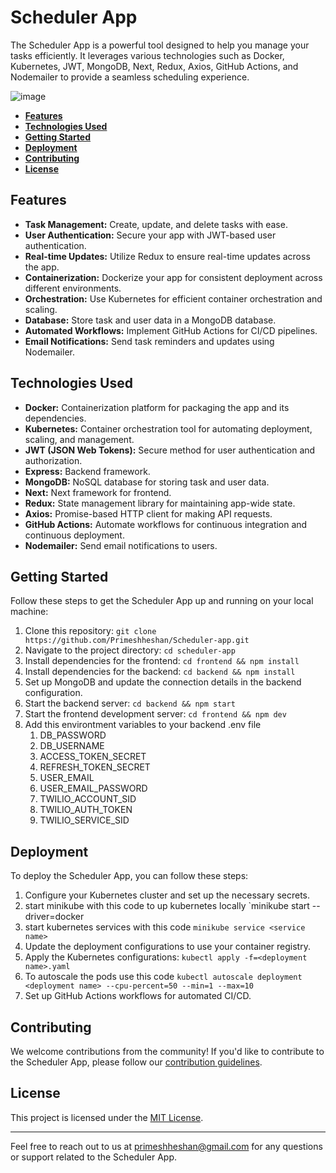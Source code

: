 # Scheduler App

The Scheduler App is a powerful tool designed to help you manage your tasks efficiently. It leverages various technologies such as Docker, Kubernetes, JWT, MongoDB, Next, Redux, Axios, GitHub Actions, and Nodemailer to provide a seamless scheduling experience.

![image](https://github.com/Primeshheshan/Scheduler-app/assets/60648856/84a73ade-aa80-4864-8d6c-5ec469ac7dd6)

- **[Features](#features)**
- **[Technologies Used](#technologies-used)**
- **[Getting Started](#getting-started)**
- **[Deployment](#deployment)**
- **[Contributing](#contributing)**
- **[License](#license)**


## Features

- **Task Management:** Create, update, and delete tasks with ease.
- **User Authentication:** Secure your app with JWT-based user authentication.
- **Real-time Updates:** Utilize Redux to ensure real-time updates across the app.
- **Containerization:** Dockerize your app for consistent deployment across different environments.
- **Orchestration:** Use Kubernetes for efficient container orchestration and scaling.
- **Database:** Store task and user data in a MongoDB database.
- **Automated Workflows:** Implement GitHub Actions for CI/CD pipelines.
- **Email Notifications:** Send task reminders and updates using Nodemailer.

## Technologies Used

- **Docker:** Containerization platform for packaging the app and its dependencies.
- **Kubernetes:** Container orchestration tool for automating deployment, scaling, and management.
- **JWT (JSON Web Tokens):** Secure method for user authentication and authorization.
- **Express:** Backend framework.
- **MongoDB:** NoSQL database for storing task and user data.
- **Next:** Next framework for frontend.
- **Redux:** State management library for maintaining app-wide state.
- **Axios:** Promise-based HTTP client for making API requests.
- **GitHub Actions:** Automate workflows for continuous integration and continuous deployment.
- **Nodemailer:** Send email notifications to users.

## Getting Started

Follow these steps to get the Scheduler App up and running on your local machine:

1. Clone this repository: `git clone https://github.com/Primeshheshan/Scheduler-app.git`
2. Navigate to the project directory: `cd scheduler-app`
3. Install dependencies for the frontend: `cd frontend && npm install`
4. Install dependencies for the backend: `cd backend && npm install`
5. Set up MongoDB and update the connection details in the backend configuration.
6. Start the backend server: `cd backend && npm start`
7. Start the frontend development server: `cd frontend && npm dev`
8. Add this environtment variables to your backend .env file
      1. DB_PASSWORD
      2. DB_USERNAME
      3. ACCESS_TOKEN_SECRET
      4. REFRESH_TOKEN_SECRET
      5. USER_EMAIL
      6. USER_EMAIL_PASSWORD
      7. TWILIO_ACCOUNT_SID
      8. TWILIO_AUTH_TOKEN
      9. TWILIO_SERVICE_SID

## Deployment

To deploy the Scheduler App, you can follow these steps:

1. Configure your Kubernetes cluster and set up the necessary secrets.
2. start minikube with this code to up kubernetes locally `minikube start --driver=docker
3. start kubernetes services with this code `minikube service <service name>`
4. Update the deployment configurations to use your container registry.
5. Apply the Kubernetes configurations: `kubectl apply -f=<deployment name>.yaml`
6. To autoscale the pods use this code `kubectl autoscale deployment <deployment name> --cpu-percent=50 --min=1 --max=10`
7. Set up GitHub Actions workflows for automated CI/CD.

## Contributing

We welcome contributions from the community! If you'd like to contribute to the Scheduler App, please follow our [contribution guidelines](CONTRIBUTING.md).

## License

This project is licensed under the [MIT License](LICENSE).

---

Feel free to reach out to us at [primeshheshan@gmail.com](mailto:primeshheshan@gmail.com) for any questions or support related to the Scheduler App.
